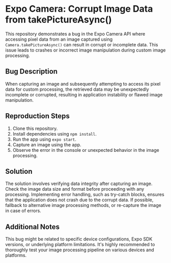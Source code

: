 # Expo Camera: Corrupt Image Data from takePictureAsync()

This repository demonstrates a bug in the Expo Camera API where accessing pixel data from an image captured using `Camera.takePictureAsync()` can result in corrupt or incomplete data. This issue leads to crashes or incorrect image manipulation during custom image processing.

## Bug Description
When capturing an image and subsequently attempting to access its pixel data for custom processing, the retrieved data may be unexpectedly incomplete or corrupted, resulting in application instability or flawed image manipulation.

## Reproduction Steps
1. Clone this repository.
2. Install dependencies using `npm install`.
3. Run the app using `expo start`.
4. Capture an image using the app.
5. Observe the error in the console or unexpected behavior in the image processing.

## Solution
The solution involves verifying data integrity after capturing an image. Check the image data size and format before proceeding with any processing. Implementing error handling, such as try-catch blocks, ensures that the application does not crash due to the corrupt data. If possible, fallback to alternative image processing methods, or re-capture the image in case of errors.

## Additional Notes
This bug might be related to specific device configurations, Expo SDK versions, or underlying platform limitations. It's highly recommended to thoroughly test your image processing pipeline on various devices and platforms.